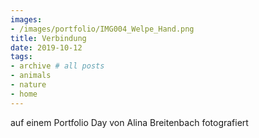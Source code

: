 ```yaml
---
images:
- /images/portfolio/IMG004_Welpe_Hand.png
title: Verbindung
date: 2019-10-12
tags:
- archive # all posts
- animals
- nature
- home
---
```

auf einem Portfolio Day von Alina Breitenbach fotografiert